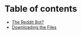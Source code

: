 # Table of contents

* [The Reddit Bot?](README.md)
* [Downloading the Files](downloading-the-files.md)
